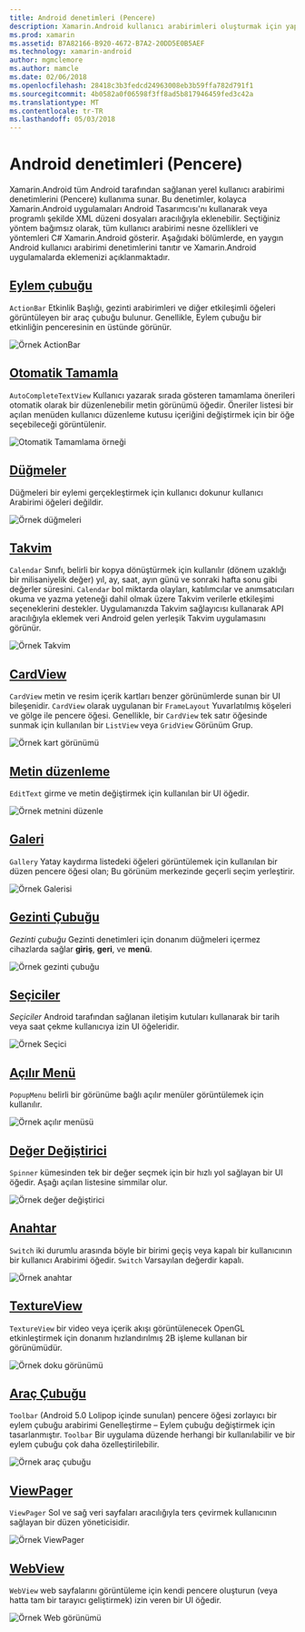 ```yaml
---
title: Android denetimleri (Pencere)
description: Xamarin.Android kullanıcı arabirimleri oluşturmak için yapı taşları
ms.prod: xamarin
ms.assetid: B7A82166-B920-4672-B7A2-20DD5E0B5AEF
ms.technology: xamarin-android
author: mgmclemore
ms.author: mamcle
ms.date: 02/06/2018
ms.openlocfilehash: 28418c3b3fedcd24963008eb3b59ffa782d791f1
ms.sourcegitcommit: 4b0582a0f06598f3ff8ad5b817946459fed3c42a
ms.translationtype: MT
ms.contentlocale: tr-TR
ms.lasthandoff: 05/03/2018
---
```

# <a name="android-controls-widgets"></a>Android denetimleri (Pencere)

Xamarin.Android tüm Android tarafından sağlanan yerel kullanıcı arabirimi denetimlerini (Pencere) kullanıma sunar. Bu denetimler, kolayca Xamarin.Android uygulamaları Android Tasarımcısı'nı kullanarak veya programlı şekilde XML düzeni dosyaları aracılığıyla eklenebilir. Seçtiğiniz yöntem bağımsız olarak, tüm kullanıcı arabirimi nesne özellikleri ve yöntemleri C# Xamarin.Android gösterir. Aşağıdaki bölümlerde, en yaygın Android kullanıcı arabirimi denetimlerini tanıtır ve Xamarin.Android uygulamalarda eklemenizi açıklanmaktadır.

## <a name="action-barandroiduser-interfacecontrolsaction-barmd"></a>[Eylem çubuğu](~/android/user-interface/controls/action-bar.md) 

`ActionBar` Etkinlik Başlığı, gezinti arabirimleri ve diğer etkileşimli öğeleri görüntüleyen bir araç çubuğu bulunur. Genellikle, Eylem çubuğu bir etkinliğin penceresinin en üstünde görünür.

![Örnek ActionBar](images/action-bar.png)


## <a name="auto-completeandroiduser-interfacecontrolsauto-completemd"></a>[Otomatik Tamamla](~/android/user-interface/controls/auto-complete.md)

`AutoCompleteTextView` Kullanıcı yazarak sırada gösteren tamamlama önerileri otomatik olarak bir düzenlenebilir metin görünümü öğedir. Öneriler listesi bir açılan menüden kullanıcı düzenleme kutusu içeriğini değiştirmek için bir öğe seçebileceği görüntülenir.

![Otomatik Tamamlama örneği](images/auto-complete.png)


## <a name="buttonsandroiduser-interfacecontrolsbuttonsindexmd"></a>[Düğmeler](~/android/user-interface/controls/buttons/index.md)

Düğmeleri bir eylemi gerçekleştirmek için kullanıcı dokunur kullanıcı Arabirimi öğeleri değildir.

![Örnek düğmeleri](images/buttons.png)


## <a name="calendarandroiduser-interfacecontrolscalendarmd"></a>[Takvim](~/android/user-interface/controls/calendar.md)

`Calendar` Sınıfı, belirli bir kopya dönüştürmek için kullanılır (dönem uzaklığı bir milisaniyelik değer) yıl, ay, saat, ayın günü ve sonraki hafta sonu gibi değerler süresini.
`Calendar` bol miktarda olayları, katılımcılar ve anımsatıcıları okuma ve yazma yeteneği dahil olmak üzere Takvim verilerle etkileşimi seçeneklerini destekler. Uygulamanızda Takvim sağlayıcısı kullanarak API aracılığıyla eklemek veri Android gelen yerleşik Takvim uygulamasını görünür.

![Örnek Takvim](images/calendar.png)


## <a name="cardviewandroiduser-interfacecontrolscard-viewmd"></a>[CardView](~/android/user-interface/controls/card-view.md)

`CardView` metin ve resim içerik kartları benzer görünümlerde sunan bir UI bileşenidir. `CardView` olarak uygulanan bir `FrameLayout` Yuvarlatılmış köşeleri ve gölge ile pencere öğesi. Genellikle, bir `CardView` tek satır öğesinde sunmak için kullanılan bir `ListView` veya `GridView` Görünüm Grup.

![Örnek kart görünümü](images/cardview.png)


## <a name="edit-textandroiduser-interfacecontrolsedit-textmd"></a>[Metin düzenleme](~/android/user-interface/controls/edit-text.md)

`EditText` girme ve metin değiştirmek için kullanılan bir UI öğedir.

![Örnek metnini düzenle](images/edit-text.png)


## <a name="galleryandroiduser-interfacecontrolsgallerymd"></a>[Galeri](~/android/user-interface/controls/gallery.md)

`Gallery` Yatay kaydırma listedeki öğeleri görüntülemek için kullanılan bir düzen pencere öğesi olan; Bu görünüm merkezinde geçerli seçim yerleştirir.

![Örnek Galerisi](images/gallery.png)


## <a name="navigation-barandroiduser-interfacecontrolsnavigation-barmd"></a>[Gezinti Çubuğu](~/android/user-interface/controls/navigation-bar.md)

*Gezinti çubuğu* Gezinti denetimleri için donanım düğmeleri içermez cihazlarda sağlar **giriş**, **geri**, ve **menü**.

![Örnek gezinti çubuğu](images/navigation-bar.png)


## <a name="pickersandroiduser-interfacecontrolspickersindexmd"></a>[Seçiciler](~/android/user-interface/controls/pickers/index.md)

*Seçiciler* Android tarafından sağlanan iletişim kutuları kullanarak bir tarih veya saat çekme kullanıcıya izin UI öğeleridir.

![Örnek Seçici](images/picker.png)


## <a name="popup-menuandroiduser-interfacecontrolspopup-menumd"></a>[Açılır Menü](~/android/user-interface/controls/popup-menu.md)

`PopupMenu` belirli bir görünüme bağlı açılır menüler görüntülemek için kullanılır.

![Örnek açılır menüsü](images/popup-menu.png)


## <a name="spinnerandroiduser-interfacecontrolsspinnermd"></a>[Değer Değiştirici](~/android/user-interface/controls/spinner.md)

`Spinner` kümesinden tek bir değer seçmek için bir hızlı yol sağlayan bir UI öğedir. Aşağı açılan listesine simmilar olur. 

![Örnek değer değiştirici](images/spinner.png)


## <a name="switchandroiduser-interfacecontrolsswitchmd"></a>[Anahtar](~/android/user-interface/controls/switch.md)

`Switch` iki durumlu arasında böyle bir birimi geçiş veya kapalı bir kullanıcının bir kullanıcı Arabirimi öğedir. `Switch` Varsayılan değerdir kapalı.

![Örnek anahtar](images/switch.png)


## <a name="textureviewandroiduser-interfacecontrolstexture-viewmd"></a>[TextureView](~/android/user-interface/controls/texture-view.md)

`TextureView` bir video veya içerik akışı görüntülenecek OpenGL etkinleştirmek için donanım hızlandırılmış 2B işleme kullanan bir görünümüdür.

![Örnek doku görünümü](images/texture-view.png)


## <a name="toolbarandroiduser-interfacecontrolstool-barindexmd"></a>[Araç Çubuğu](~/android/user-interface/controls/tool-bar/index.md)

`Toolbar` (Android 5.0 Lolipop içinde sunulan) pencere öğesi zorlayıcı bir eylem çubuğu arabirimi Genelleştirme &ndash; Eylem çubuğu değiştirmek için tasarlanmıştır. `Toolbar` Bir uygulama düzende herhangi bir kullanılabilir ve bir eylem çubuğu çok daha özelleştirilebilir.

![Örnek araç çubuğu](images/toolbar.png)


## <a name="viewpagerandroiduser-interfacecontrolsview-pagerindexmd"></a>[ViewPager](~/android/user-interface/controls/view-pager/index.md) 

`ViewPager` Sol ve sağ veri sayfaları aracılığıyla ters çevirmek kullanıcının sağlayan bir düzen yöneticisidir.

![Örnek ViewPager](images/viewpager.png)


## <a name="webviewandroiduser-interfacecontrolsweb-viewmd"></a>[WebView](~/android/user-interface/controls/web-view.md)

`WebView` web sayfalarını görüntüleme için kendi pencere oluşturun (veya hatta tam bir tarayıcı geliştirmek) izin veren bir UI öğedir.

![Örnek Web görünümü](images/web-view.png)

